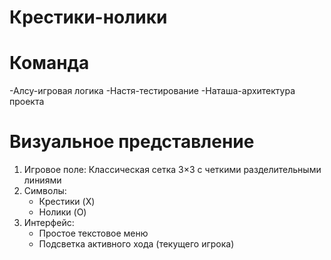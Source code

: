 # Крестики-нолики 

# Команда 
-Алсу-игровая логика
-Настя-тестирование
-Наташа-архитектура проекта 

# Визуальное представление
1. Игровое поле: Классическая сетка 3×3 с четкими разделительными линиями
2. Символы: 
   - Крестики (X) 
   - Нолики (O) 
3. Интерфейс:
   - Простое текстовое меню 
   - Подсветка активного хода (текущего игрока)
